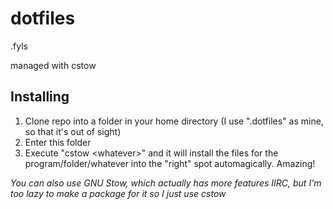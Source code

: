 # dotfiles

.fyls

managed with cstow

## Installing

1. Clone repo into a folder in your home directory (I use ".dotfiles" as mine, so that it's out of sight)
2. Enter this folder
3. Execute "cstow \<whatever\>" and it will install the files for the program/folder/whatever into the "right" spot automagically. Amazing!

*You can also use GNU Stow, which actually has more features IIRC, but I'm too lazy to make a package for it so I just use cstow*